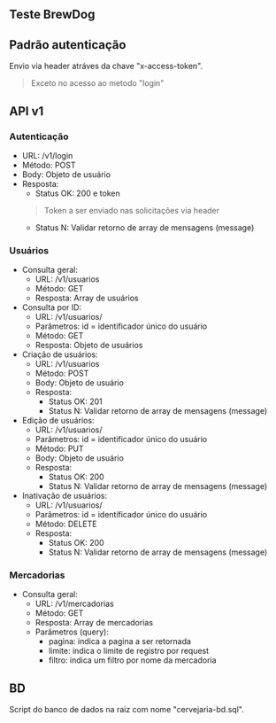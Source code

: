 ## Teste BrewDog

## Padrão autenticação
Envio via header atráves da chave "x-access-token".
> Exceto no acesso ao metodo "login"

## API v1

### Autenticação
  - URL: /v1/login
  - Método: POST
  - Body: Objeto de usuário
  - Resposta:
    - Status OK: 200 e token
	> Token a ser enviado nas solicitações via header
    - Status N: Validar retorno de array de mensagens (message)

### Usuários
  - Consulta geral:
	- URL: /v1/usuarios
	- Método: GET
	- Resposta: Array de usuários
  - Consulta por ID:
	- URL: /v1/usuarios/<id>
	- Parâmetros: id = identificador único do usuário
	- Método: GET
	- Resposta: Objeto de usuários
  - Criação de usuários:
	- URL: /v1/usuarios
	- Método: POST
	- Body: Objeto de usuário
	- Resposta: 
	  - Status OK: 201 
	  - Status N: Validar retorno de array de mensagens (message)
  - Edição de usuários:
	- URL: /v1/usuarios/<id>
	- Parâmetros: id = identificador único do usuário
	- Método: PUT
	- Body: Objeto de usuário
	- Resposta: 
	  - Status OK: 200 
	  - Status N: Validar retorno de array de mensagens (message)
  - Inativação de usuários:
	- URL: /v1/usuarios/<id>
	- Parâmetros: id = identificador único do usuário
	- Método: DELETE
	- Resposta: 
	  - Status OK: 200 
	  - Status N: Validar retorno de array de mensagens (message)
	  
### Mercadorias
  - Consulta geral:
	- URL: /v1/mercadorias
	- Método: GET
	- Resposta: Array de mercadorias
	- Parâmetros (query):
	  - pagina: indica a pagina a ser retornada
	  - limite: indica o limite de registro por request
	  - filtro: indica um filtro por nome da mercadoria

## BD
Script do banco de dados na raiz com nome "cervejaria-bd.sql".

